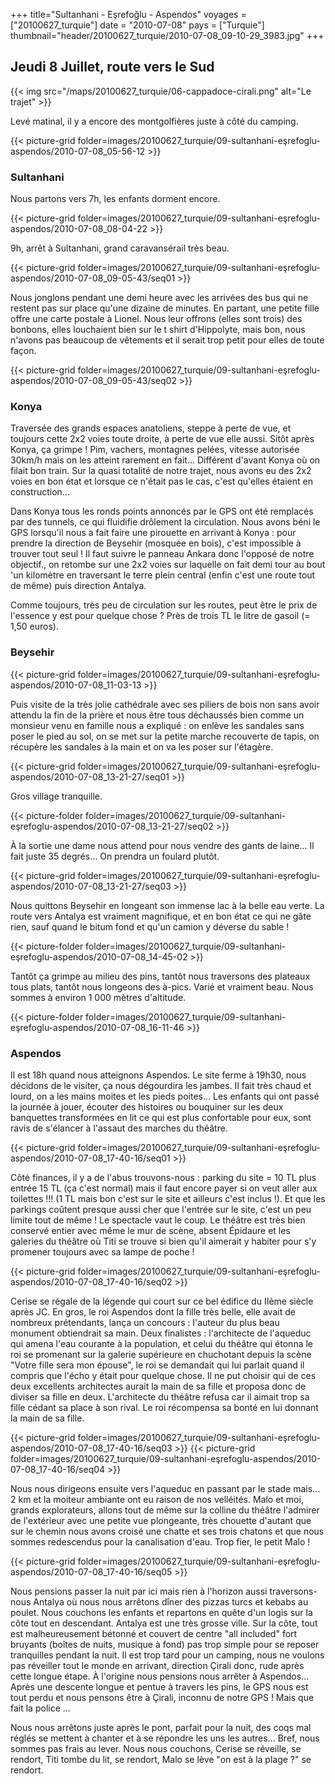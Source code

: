 +++
title="Sultanhani - Eşrefoğlu - Aspendos"
voyages = ["20100627_turquie"]
date = "2010-07-08"
pays = ["Turquie"]
thumbnail="header/20100627_turquie/2010-07-08_09-10-29_3983.jpg"
+++


## Jeudi 8 Juillet, route vers le Sud


{{< img src="/maps/20100627_turquie/06-cappadoce-cirali.png" alt="Le trajet" >}}


Levé matinal, il y a encore des montgolfières juste à côté du camping.

{{< picture-grid folder=images/20100627_turquie/09-sultanhani-eşrefoglu-aspendos/2010-07-08_05-56-12 >}}


### Sultanhani

Nous partons vers 7h, les enfants dorment encore. 

{{< picture-grid folder=images/20100627_turquie/09-sultanhani-eşrefoglu-aspendos/2010-07-08_08-04-22 >}}

9h, arrêt à Sultanhani, grand caravansérail très beau. 

{{< picture-grid folder=images/20100627_turquie/09-sultanhani-eşrefoglu-aspendos/2010-07-08_09-05-43/seq01 >}}

Nous jonglons pendant une demi heure avec les arrivées des bus qui ne restent pas sur place qu'une dizaine de minutes. En partant, une petite fille offre une carte postale à Lionel. Nous leur offrons (elles sont trois) des bonbons, elles louchaient bien sur le t shirt d'Hippolyte, mais bon, nous n'avons pas beaucoup de vêtements et il serait trop petit pour elles de toute façon.

{{< picture-grid folder=images/20100627_turquie/09-sultanhani-eşrefoglu-aspendos/2010-07-08_09-05-43/seq02 >}}


### Konya

Traversée des grands espaces anatoliens, steppe à perte de vue, et toujours cette 2x2 voies toute droite, à perte de vue elle aussi. Sitôt après Konya, ça grimpe ! Pim, vachers, montagnes pelées, vitesse autorisée 30km/h mais on les atteint rarement en fait... Différent d'avant Konya où on filait bon train. Sur la quasi totalité de notre trajet, nous avons eu des 2x2 voies en bon état et lorsque ce n'était pas le cas, c'est qu'elles étaient en construction... 

Dans Konya tous les ronds points annoncés par le GPS ont été remplacés par des tunnels, ce qui fluidifie drôlement la circulation. Nous avons béni le GPS lorsqu'il nous a fait faire une pirouette en arrivant à Konya : pour prendre la direction de Beysehir (mosquée en bois), c'est impossible à trouver tout seul ! Il faut suivre le panneau Ankara donc l'opposé de notre objectif., on retombe sur une 2x2 voies sur laquelle on fait demi tour au bout 'un kilomètre en traversant le terre plein central (enfin c'est une route tout de même) puis direction Antalya.

Comme toujours, très peu de circulation sur les routes, peut être le prix de l'essence y est pour quelque chose ? Près de trois TL le litre de gasoil (= 1,50 euros). 

### Beysehir

{{< picture-grid folder=images/20100627_turquie/09-sultanhani-eşrefoglu-aspendos/2010-07-08_11-03-13 >}}

Puis visite de la très jolie cathédrale avec ses piliers de bois non sans avoir attendu la fin de la prière et nous être tous déchaussés bien comme un monsieur venu en famille nous a expliqué : on enlève les sandales sans poser le pied au sol, on se met sur la petite marche recouverte de tapis, on récupère les sandales à la main et on va les poser sur l'étagère.

{{< picture-grid folder=images/20100627_turquie/09-sultanhani-eşrefoglu-aspendos/2010-07-08_13-21-27/seq01 >}}

Gros village tranquille.

{{< picture-folder folder=images/20100627_turquie/09-sultanhani-eşrefoglu-aspendos/2010-07-08_13-21-27/seq02 >}}

À la sortie une dame nous attend pour nous vendre des gants de laine... Il fait juste 35 degrés... On prendra un foulard plutôt. 

{{< picture-grid folder=images/20100627_turquie/09-sultanhani-eşrefoglu-aspendos/2010-07-08_13-21-27/seq03 >}}

Nous quittons Beysehir en longeant son immense lac à la belle eau verte. La route vers Antalya est vraiment magnifique, et en bon état ce qui ne gâte rien, sauf quand le bitum fond et qu'un camion y déverse du sable ! 

{{< picture-folder folder=images/20100627_turquie/09-sultanhani-eşrefoglu-aspendos/2010-07-08_14-45-02 >}}

Tantôt ça grimpe au milieu des pins, tantôt nous traversons des plateaux tous plats, tantôt nous longeons des à-pics. Varié et vraiment beau. Nous sommes à environ 1 000 mètres d'altitude.

{{< picture-folder folder=images/20100627_turquie/09-sultanhani-eşrefoglu-aspendos/2010-07-08_16-11-46 >}}


### Aspendos


Il est 18h quand nous atteignons Aspendos. Le site ferme à 19h30, nous décidons de le visiter, ça nous dégourdira les jambes. Il fait très chaud et lourd, on a les mains moites et les pieds poites... Les enfants qui ont passé la journée à jouer, écouter des histoires ou bouquiner sur les deux banquettes transformées en lit ce qui est plus confortable pour eux, sont ravis de s'élancer à l'assaut des marches du théâtre. 

{{< picture-grid folder=images/20100627_turquie/09-sultanhani-eşrefoglu-aspendos/2010-07-08_17-40-16/seq01 >}}

Côté finances, il y a de l'abus trouvons-nous : parking du site = 10 TL plus entrée 15 TL (ça c'est normal) mais il faut encore payer si on veut aller aux toilettes !!! (1 TL mais bon c'est sur le site et ailleurs c'est inclus !). Et que les parkings coûtent presque aussi cher que l'entrée sur le site, c'est un peu limite tout de même ! Le spectacle vaut le coup. Le théâtre est très bien conservé entier avec même le mur de scène, absent Épidaure et les galeries du théâtre où Titi se trouve si bien qu'il aimerait y habiter pour s'y promener toujours avec sa lampe de poche !

{{< picture-grid folder=images/20100627_turquie/09-sultanhani-eşrefoglu-aspendos/2010-07-08_17-40-16/seq02 >}}

Cerise se régale de la légende qui court sur ce bel édifice du IIème siècle après JC. En gros, le roi Aspendos dont la fille très belle, elle avait de nombreux prétendants, lança un concours : l'auteur du plus beau monument obtiendrait sa main. Deux finalistes : l'architecte de l'aqueduc qui amena l'eau courante à la population, et celui du théâtre qui étonna le roi se promenant sur la galerie supérieure en chuchotant depuis la scène "Votre fille sera mon épouse", le roi se demandait qui lui parlait quand il compris que l'écho y était pour quelque chose. Il ne put choisir qui de ces deux excellents architectes aurait la main de sa fille et proposa donc de diviser sa fille en deux. L'architecte du théâtre refusa car il aimait trop sa fille cédant sa place à son rival. Le roi récompensa sa bonté en lui donnant la main de sa fille. 

{{< picture-grid folder=images/20100627_turquie/09-sultanhani-eşrefoglu-aspendos/2010-07-08_17-40-16/seq03 >}}
{{< picture-grid folder=images/20100627_turquie/09-sultanhani-eşrefoglu-aspendos/2010-07-08_17-40-16/seq04 >}}

Nous nous dirigeons ensuite vers l'aqueduc en passant par le stade mais... 2 km et la moiteur ambiante ont eu raison de nos velléités. Malo et moi, grands explorateurs, allons tout de même sur la colline du théâtre l'admirer de l'extérieur avec une petite vue plongeante, très chouette d'autant que sur le chemin nous avons croisé une chatte et ses trois chatons et que nous sommes redescendus pour la canalisation d'eau. Trop fier, le petit Malo !

{{< picture-grid folder=images/20100627_turquie/09-sultanhani-eşrefoglu-aspendos/2010-07-08_17-40-16/seq05 >}}

Nous pensions passer la nuit par ici mais rien à l'horizon aussi traversons-nous Antalya où nous nous arrêtons dîner des pizzas turcs et kebabs au poulet. Nous couchons les enfants et repartons en quête d'un logis sur la côte tout en descendant. Antalya est une très grosse ville. Sur la côte, tout est malheureusement bétonné et couvert de centre "all included" fort bruyants (boîtes de nuits, musique à fond) pas trop simple pour se reposer tranquilles pendant la nuit. Il est trop tard pour un camping, nous ne voulons pas réveiller tout le monde en arrivant, direction Çirali donc, rude après cette longue étape. À l'origine nous pensions nous arrêter à Aspendos... Après une descente longue et pentue à travers les pins, le GPS nous est tout perdu et nous pensons être à Çirali, inconnu de notre GPS ! Mais que fait la police ...

Nous nous arrêtons juste après le pont, parfait pour la nuit, des coqs mal réglés se mettent à chanter et à se répondre les uns les autres... Bref, nous sommes pas frais au lever. Nous nous couchons, Cerise se réveille, se rendort, Titi tombe du lit, se rendort, Malo se lève "on est à la plage ?" se rendort.


